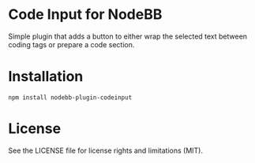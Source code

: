# Code Input for NodeBB

Simple plugin that adds a button to either wrap the selected text between coding tags or prepare a code section.

# Installation

`npm install nodebb-plugin-codeinput`

# License

See the LICENSE file for license rights and limitations (MIT).